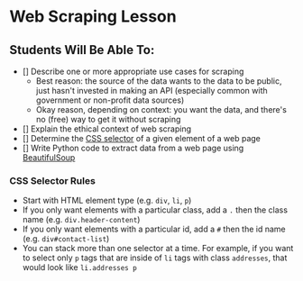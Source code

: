 # Web Scraping Lesson

## Students Will Be Able To:
 - [] Describe one or more appropriate use cases for scraping
    - Best reason: the source of the data wants to the data to be public, just hasn't invested in making an API (especially common with government or non-profit data sources)
    - Okay reason, depending on context: you want the data, and there's no (free) way to get it without scraping
 - [] Explain the ethical context of web scraping
 - [] Determine the [CSS selector](https://internetingishard.com/html-and-css/css-selectors/) of a given element of a web page
 - [] Write Python code to extract data from a web page using [BeautifulSoup](https://www.crummy.com/software/BeautifulSoup/bs4/doc/)
 
### CSS Selector Rules
 - Start with HTML element type (e.g. `div`, `li`, `p`)
 - If you only want elements with a particular class, add a `.` then the class name  (e.g. `div.header-content`)
 - If you only want elements with a particular id, add a `#` then the id name (e.g. `div#contact-list`)
 - You can stack more than one selector at a time.  For example, if you want to select only `p` tags that are inside of `li` tags with class `addresses`, that would look like `li.addresses p`